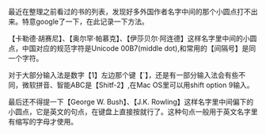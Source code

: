 最近在整理之前看过的书的列表，发现好多外国作者名字中间的那个小圆点打不出来。特意google了一下，在此记录一下方法。

【卡勒德·胡赛尼】、【奥尔罕·帕慕克】、【伊莎贝尔·阿连德】这样名字里中间的小圆点，中国对应的规范字符是Unicode 00B7(middle dot),和常用的【间隔号】是同一个字符。

对于大部分输入法是数字【1】左边那个键【`】，还是有一部分输入法会有些不同，微软拼音、智能ABC是【Shitf-2】,在Mac OS里可以用shift option 9输入。

最后还不得提一下【George W. Bush】、【J.K. Rowling】这样名字里中间偏下的小圆点，它是英文的句点，在键盘上直接按就行了。这种句点一般用于英文名字里有缩写的字母才使用。




